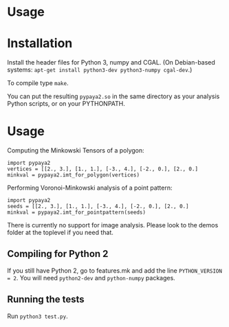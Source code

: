 # Usage

# Installation

Install the header files for Python 3, numpy and CGAL.
(On Debian-based systems: `apt-get install python3-dev python3-numpy cgal-dev`.)

To compile type `make`.

You can put the resulting `pypaya2.so` in the same directory as your analysis
Python scripts, or on your PYTHONPATH.

# Usage

Computing the Minkowski Tensors of a polygon:

    import pypaya2
    vertices = [[2., 3.], [1., 1.], [-3., 4.], [-2., 0.], [2., 0.]
    minkval = pypaya2.imt_for_polygon(vertices)

Performing Voronoi-Minkowski analysis of a point pattern:

    import pypaya2
    seeds = [[2., 3.], [1., 1.], [-3., 4.], [-2., 0.], [2., 0.]
    minkval = pypaya2.imt_for_pointpattern(seeds)

There is currently no support for image analysis.  Please look to the
demos folder at the toplevel if you need that.

## Compiling for Python 2

If you still have Python 2, go to features.mk and add the line `PYTHON_VERSION = 2`.
You will need `python2-dev` and `python-numpy` packages.

## Running the tests

Run `python3 test.py`.

